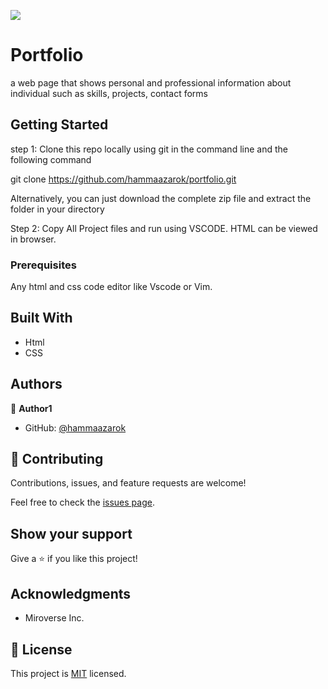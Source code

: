 ![](https://img.shields.io/badge/Microverse-blueviolet)

# Portfolio

a web page that shows personal and professional information about individual such as skills, projects, contact forms

## Getting Started

step 1:
Clone this repo locally using git in the command line and the following command

git clone https://github.com/hammaazarok/portfolio.git

Alternatively, you can just download the complete zip file and extract the folder in your directory

Step 2:
Copy All Project files and run using VSCODE. HTML can be viewed in browser.

### Prerequisites

Any html and css code editor like Vscode or Vim.

## Built With

- Html
- CSS

## Authors

👤 **Author1**

- GitHub: [@hammaazarok](https://github.com/hammaazarok)



## 🤝 Contributing

Contributions, issues, and feature requests are welcome!

Feel free to check the [issues page](../../issues/).

## Show your support

Give a ⭐️ if you like this project!

## Acknowledgments

- Miroverse Inc.

## 📝 License

This project is [MIT](./MIT.md) licensed.
